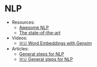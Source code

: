 # NLP

* Resources:
  * [Awesome NLP](https://github.com/keon/awesome-nlp)
  * [The state-of-the-art](https://github.com/sebastianruder/NLP-progress/blob/master/README.md)
* Videos:
  *  [:ru: Word Embeddings with Gensim](https://events.yandex.ru/events/science-seminars/26-oct-2016/)
* Articles:
	* [General steps for NLP](https://blog.insightdatascience.com/how-to-solve-90-of-nlp-problems-a-step-by-step-guide-fda605278e4e)
	* [:ru: General steps for NLP](https://habr.com/company/oleg-bunin/blog/352614/)

